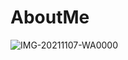 # AboutMe
![IMG-20211107-WA0000](https://user-images.githubusercontent.com/96458484/147390486-4238ec57-a2e4-444d-b2f2-6e9ab431bc30.jpg)
